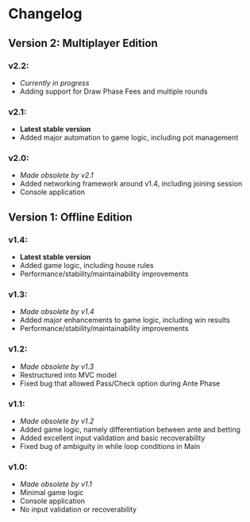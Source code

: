 # Changelog

## Version 2: Multiplayer Edition
### v2.2:
+ *Currently in progress*
+ Adding support for Draw Phase Fees and multiple rounds

### v2.1:
+ **Latest stable version**
+ Added major automation to game logic, including pot management

### v2.0:
+ *Made obsolete by v2.1*
+ Added networking framework around v1.4, including joining session
+ Console application

## Version 1: Offline Edition
### v1.4:
+ **Latest stable version**
+ Added game logic, including house rules
+ Performance/stability/maintainability improvements

### v1.3:
+ *Made obsolete by v1.4*
+ Added major enhancements to game logic, including win results
+ Performance/stability/maintainability improvements

### v1.2:
+ *Made obsolete by v1.3*
+ Restructured into MVC model
+ Fixed bug that allowed Pass/Check option during Ante Phase

### v1.1:
+ *Made obsolete by v1.2*
+ Added game logic, namely differentiation between ante and betting
+ Added excellent input validation and basic recoverability
+ Fixed bug of ambiguity in while loop conditions in Main

### v1.0:
+ *Made obsolete by v1.1*
+ Minimal game logic
+ Console application
+ No input validation or recoverability
